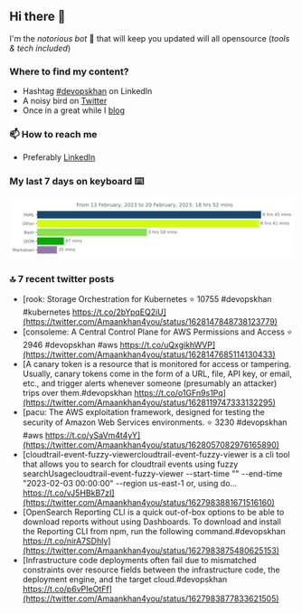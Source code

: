 <!--- [![Hits](https://hits.seeyoufarm.com/api/count/incr/badge.svg?url=https%3A%2F%2Fgithub.com%2Fakhan4u%2Fhit-counter&count_bg=%2379C83D&title_bg=%23555555&icon=&icon_color=%23E7E7E7&title=visits&edge_flat=false)](https://hits.seeyoufarm.com) --->

## Hi there 👋

I'm the _notorious bot_ 🤣 that will keep you updated will all opensource (_tools & tech included_) 

### Where to find my content?

* Hashtag [#devopskhan](https://www.linkedin.com/feed/hashtag/devopskhan) on LinkedIn
* A noisy bird on [Twitter](https://twitter.com/Amaankhan4you)
* Once in a great while I [blog](https://linuxparrot.netlify.app) 


### 📫 **How to reach me**

* Preferably [LinkedIn](https://www.linkedin.com/in/amaan-khan-linux-ninja)

### My last 7 days on keyboard ⌨️

<img src="https://github.com/akhan4u/akhan4u/blob/main/images/stat.svg" alt="Amaan's Wakatime Activity!"/>

### 🔝 7 recent twitter posts
<!-- DEVDOJO:START -->
- [rook: Storage Orchestration for Kubernetes
⭐️ 10755
#devopskhan #kubernetes
https://t.co/2bYpqEQ2iU](https://twitter.com/Amaankhan4you/status/1628147848738123779)
- [consoleme: A Central Control Plane for AWS Permissions and Access
⭐️ 2946
#devopskhan #aws
https://t.co/uQxgikhWVP](https://twitter.com/Amaankhan4you/status/1628147685114130433)
- [A canary token is a resource that is monitored for access or tampering. Usually, canary tokens come in the form of a URL, file, API key, or email, etc., and trigger alerts whenever someone &lpar;presumably an attacker&rpar; trips over them.#devopskhan https://t.co/o1GFn9s1Pq](https://twitter.com/Amaankhan4you/status/1628119747333132295)
- [pacu: The AWS exploitation framework, designed for testing the security of Amazon Web Services environments.
⭐️ 3230
#devopskhan #aws
https://t.co/ySaVm4t4yY](https://twitter.com/Amaankhan4you/status/1628057082976165890)
- [cloudtrail-event-fuzzy-viewercloudtrail-event-fuzzy-viewer is a cli tool that allows you to search for cloudtrail events using fuzzy searchUsagecloudtrail-event-fuzzy-viewer --start-time &quot;&quot; --end-time &quot;2023-02-03 00:00:00&quot; --region us-east-1 or, using do… https://t.co/vJ5HBkB7zI](https://twitter.com/Amaankhan4you/status/1627983881671516160)
- [OpenSearch Reporting CLI is a quick out-of-box options to be able to download reports without using Dashboards. To download and install the Reporting CLI from npm, run the following command.#devopskhan https://t.co/nirA7SDhly](https://twitter.com/Amaankhan4you/status/1627983875480625153)
- [Infrastructure code deployments often fail due to mismatched constraints over resource fields between the infrastructure code, the deployment engine, and the target cloud.#devopskhan https://t.co/p6vPIeOtFf](https://twitter.com/Amaankhan4you/status/1627983877833621505)
<!-- DEVDOJO:END -->

<!-- ![Amaan's GitHub stats](https://github-readme-stats.vercel.app/api?username=akhan4u&count_private=true&show_icons=true&hide=contribs) -->
